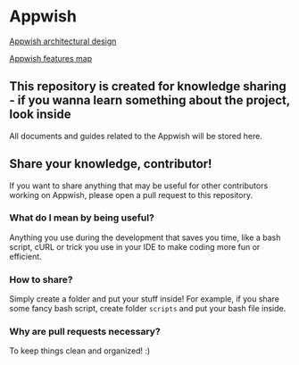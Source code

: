 # Appwish

[Appwish architectural design](https://app.creately.com/diagram/ToXBd2y63z4/view)

[Appwish features map](https://app.creately.com/diagram/SB1Gc6cyHdD/view)

## This repository is created for knowledge sharing - if you wanna learn something about the project, look inside

All documents and guides related to the Appwish will be stored here.

## Share your knowledge, contributor!

If you want to share anything that may be useful for other contributors working on Appwish, please open a pull request to this repository. 

### What do I mean by being useful?

Anything you use during the development that saves you time, like a bash script, cURL or trick you use in your IDE to make coding more fun or efficient.

### How to share?

Simply create a folder and put your stuff inside! For example, if you share some fancy bash script, create folder `scripts` and put your bash file inside.

### Why are pull requests necessary?

To keep things clean and organized! :)
